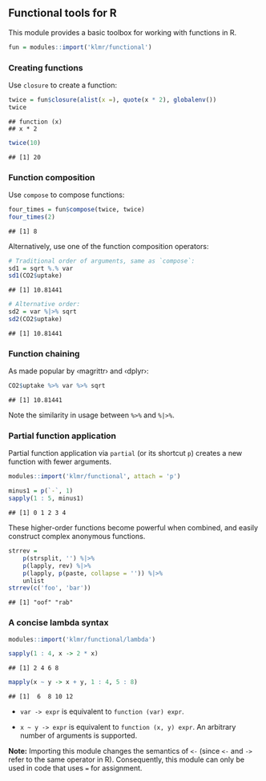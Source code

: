 ## Functional tools for R

This module provides a basic toolbox for working with functions in R.


```r
fun = modules::import('klmr/functional')
```

### Creating functions

Use `closure` to create a function:


```r
twice = fun$closure(alist(x =), quote(x * 2), globalenv())
twice
```

```
## function (x) 
## x * 2
```

```r
twice(10)
```

```
## [1] 20
```

### Function composition

Use `compose` to compose functions:


```r
four_times = fun$compose(twice, twice)
four_times(2)
```

```
## [1] 8
```

Alternatively, use one of the function composition operators:


```r
# Traditional order of arguments, same as `compose`:
sd1 = sqrt %.% var
sd1(CO2$uptake)
```

```
## [1] 10.81441
```

```r
# Alternative order:
sd2 = var %|>% sqrt
sd2(CO2$uptake)
```

```
## [1] 10.81441
```

### Function chaining

As made popular by ‹magrittr› and ‹dplyr›:


```r
CO2$uptake %>% var %>% sqrt
```

```
## [1] 10.81441
```

Note the similarity in usage between `%>%` and `%|>%`.

### Partial function application

Partial function application via `partial` (or its shortcut `p`) creates a new
function with fewer arguments.


```r
modules::import('klmr/functional', attach = 'p')
```


```r
minus1 = p(`-`, 1)
sapply(1 : 5, minus1)
```

```
## [1] 0 1 2 3 4
```

These higher-order functions become powerful when combined, and easily construct
complex anonymous functions.


```r
strrev =
    p(strsplit, '') %|>%
    p(lapply, rev) %|>%
    p(lapply, p(paste, collapse = '')) %|>%
    unlist
strrev(c('foo', 'bar'))
```

```
## [1] "oof" "rab"
```

### A concise lambda syntax


```r
modules::import('klmr/functional/lambda')

sapply(1 : 4, x -> 2 * x)
```

```
## [1] 2 4 6 8
```

```r
mapply(x ~ y -> x + y, 1 : 4, 5 : 8)
```

```
## [1]  6  8 10 12
```

* `var -> expr` is equivalent to `function (var) expr`.

* `x ~ y -> expr` is equivalent to `function (x, y) expr`. An arbitrary number
  of arguments is supported.

**Note:** Importing this module changes the semantics of `<-` (since `<-` and
`->` refer to the same operator in R). Consequently, this module can only be
used in code that uses `=` for assignment.
